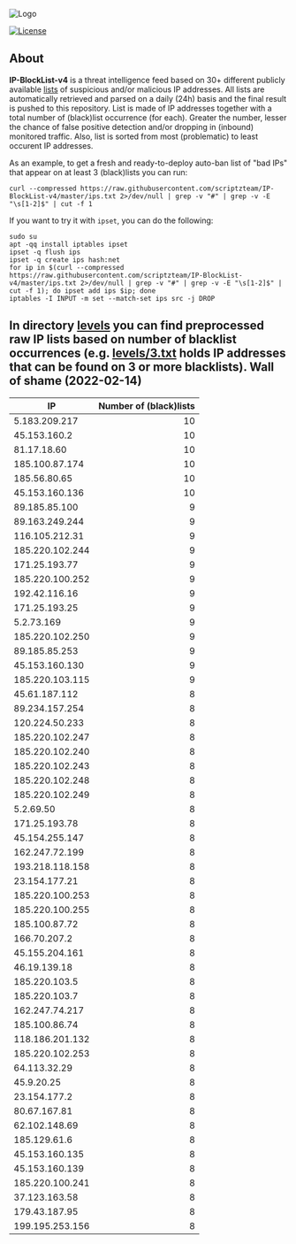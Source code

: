 ![Logo](https://i.imgur.com/PyKLAe7.png)

[![License](https://img.shields.io/badge/license-The_Unlicense-red.svg)](https://unlicense.org/)

About
----

**IP-BlockList-v4** is a threat intelligence feed based on 30+ different publicly available [lists](https://github.com/stamparm/maltrail) of suspicious and/or malicious IP addresses. All lists are automatically retrieved and parsed on a daily (24h) basis and the final result is pushed to this repository. List is made of IP addresses together with a total number of (black)list occurrence (for each). Greater the number, lesser the chance of false positive detection and/or dropping in (inbound) monitored traffic. Also, list is sorted from most (problematic) to least occurent IP addresses.

As an example, to get a fresh and ready-to-deploy auto-ban list of "bad IPs" that appear on at least 3 (black)lists you can run:

```
curl --compressed https://raw.githubusercontent.com/scriptzteam/IP-BlockList-v4/master/ips.txt 2>/dev/null | grep -v "#" | grep -v -E "\s[1-2]$" | cut -f 1
```

If you want to try it with `ipset`, you can do the following:

```
sudo su
apt -qq install iptables ipset
ipset -q flush ips
ipset -q create ips hash:net
for ip in $(curl --compressed https://raw.githubusercontent.com/scriptzteam/IP-BlockList-v4/master/ips.txt 2>/dev/null | grep -v "#" | grep -v -E "\s[1-2]$" | cut -f 1); do ipset add ips $ip; done
iptables -I INPUT -m set --match-set ips src -j DROP
```

In directory [levels](levels) you can find preprocessed raw IP lists based on number of blacklist occurrences (e.g. [levels/3.txt](levels/3.txt) holds IP addresses that can be found on 3 or more blacklists).
Wall of shame (2022-02-14)
----

|IP|Number of (black)lists|
|---|--:|
5.183.209.217|10
45.153.160.2|10
81.17.18.60|10
185.100.87.174|10
185.56.80.65|10
45.153.160.136|10
89.185.85.100|9
89.163.249.244|9
116.105.212.31|9
185.220.102.244|9
171.25.193.77|9
185.220.100.252|9
192.42.116.16|9
171.25.193.25|9
5.2.73.169|9
185.220.102.250|9
89.185.85.253|9
45.153.160.130|9
185.220.103.115|9
45.61.187.112|8
89.234.157.254|8
120.224.50.233|8
185.220.102.247|8
185.220.102.240|8
185.220.102.243|8
185.220.102.248|8
185.220.102.249|8
5.2.69.50|8
171.25.193.78|8
45.154.255.147|8
162.247.72.199|8
193.218.118.158|8
23.154.177.21|8
185.220.100.253|8
185.220.100.255|8
185.100.87.72|8
166.70.207.2|8
45.155.204.161|8
46.19.139.18|8
185.220.103.5|8
185.220.103.7|8
162.247.74.217|8
185.100.86.74|8
118.186.201.132|8
185.220.102.253|8
64.113.32.29|8
45.9.20.25|8
23.154.177.2|8
80.67.167.81|8
62.102.148.69|8
185.129.61.6|8
45.153.160.135|8
45.153.160.139|8
185.220.100.241|8
37.123.163.58|8
179.43.187.95|8
199.195.253.156|8
